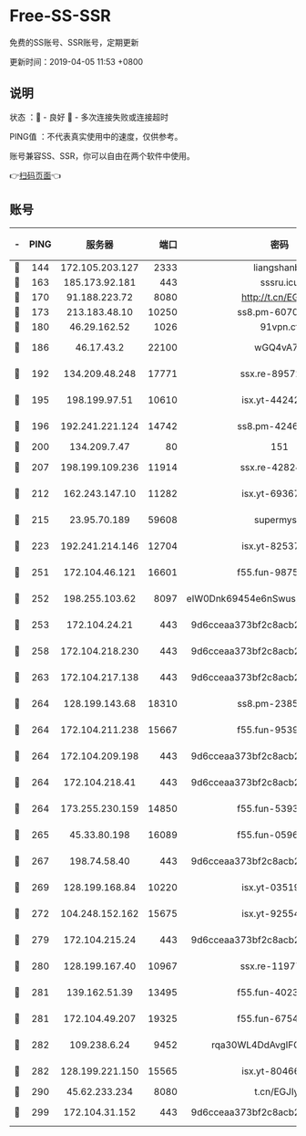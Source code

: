 # Free-SS-SSR

免费的SS账号、SSR账号，定期更新

更新时间：2019-04-05 11:53 +0800

## 说明

状态     ：🙂 - 良好 🙁 - 多次连接失败或连接超时

PING值   ：不代表真实使用中的速度，仅供参考。

账号兼容SS、SSR，你可以自由在两个软件中使用。

👉[扫码页面](https://liesauer.github.io/Free-SS-SSR/)👈

## 账号

|-|PING|服务器|端口|密码|加密方式|区域|
|:----:|:----:|:-----:|-----:|:----:|:----:|:----:|
|🙂|144|172.105.203.127|2333|liangshanbo|chacha20|JP|
|🙂|163|185.173.92.181|443|sssru.icu|rc4-md5|RU|
|🙂|170|91.188.223.72|8080|http://t.cn/EGJIyrl|rc4-md5|RU|
|🙂|173|213.183.48.10|10250|ss8.pm-60707476|rc4-md5|RU|
|🙂|180|46.29.162.52|1026|91vpn.cf|rc4-md5|RU|
|🙂|186|46.17.43.2|22100|wGQ4vA7D|aes-256-gcm|RU|
|🙂|192|134.209.48.248|17771|ssx.re-89572138|aes-256-cfb|US|
|🙂|195|198.199.97.51|10610|isx.yt-44242885|aes-256-cfb|US|
|🙂|196|192.241.221.124|14742|ss8.pm-42467261|aes-256-cfb|US|
|🙂|200|134.209.7.47|80|151|chacha20|US|
|🙂|207|198.199.109.236|11914|ssx.re-42824797|aes-256-cfb|US|
|🙂|212|162.243.147.10|11282|isx.yt-69367620|aes-256-cfb|US|
|🙂|215|23.95.70.189|59608|supermyssr|chacha20-ietf|US|
|🙂|223|192.241.214.146|12704|isx.yt-82537234|aes-256-cfb|US|
|🙂|251|172.104.46.121|16601|f55.fun-98755014|aes-256-cfb|SG|
|🙂|252|198.255.103.62|8097|eIW0Dnk69454e6nSwuspv9DmS201tQ0D|aes-256-cfb|US|
|🙂|253|172.104.24.21|443|9d6cceaa373bf2c8acb22e60b6a58be6|aes-256-cfb|US|
|🙂|258|172.104.218.230|443|9d6cceaa373bf2c8acb22e60b6a58be6|aes-256-cfb|US|
|🙂|263|172.104.217.138|443|9d6cceaa373bf2c8acb22e60b6a58be6|aes-256-cfb|US|
|🙂|264|128.199.143.68|18310|ss8.pm-23855418|aes-256-cfb|SG|
|🙂|264|172.104.211.238|15667|f55.fun-95394405|aes-256-cfb|US|
|🙂|264|172.104.209.198|443|9d6cceaa373bf2c8acb22e60b6a58be6|aes-256-cfb|US|
|🙂|264|172.104.218.41|443|9d6cceaa373bf2c8acb22e60b6a58be6|aes-256-cfb|US|
|🙂|264|173.255.230.159|14850|f55.fun-53932757|aes-256-cfb|US|
|🙂|265|45.33.80.198|16089|f55.fun-05960276|aes-256-cfb|US|
|🙂|267|198.74.58.40|443|9d6cceaa373bf2c8acb22e60b6a58be6|aes-256-cfb|US|
|🙂|269|128.199.168.84|10220|isx.yt-03519037|aes-256-cfb|SG|
|🙂|272|104.248.152.162|15675|isx.yt-92554482|aes-256-cfb|SG|
|🙂|279|172.104.215.24|443|9d6cceaa373bf2c8acb22e60b6a58be6|aes-256-cfb|US|
|🙂|280|128.199.167.40|10967|ssx.re-11977047|aes-256-cfb|SG|
|🙂|281|139.162.51.39|13495|f55.fun-40234705|aes-256-cfb|SG|
|🙂|281|172.104.49.207|19325|f55.fun-67542122|aes-256-cfb|SG|
|🙂|282|109.238.6.24|9452|rqa30WL4DdAvgIFG6Fs3znzTa|aes-256-cfb|FR|
|🙂|282|128.199.221.150|15565|isx.yt-80466912|aes-256-cfb|SG|
|🙂|290|45.62.233.234|8080|t.cn/EGJIyrl|rc4-md5|CA|
|🙂|299|172.104.31.152|443|9d6cceaa373bf2c8acb22e60b6a58be6|aes-256-cfb|US|
